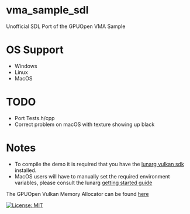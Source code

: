 # vma_sample_sdl #

Unofficial SDL Port of the GPUOpen VMA Sample

# OS Support
* Windows
* Linux
* MacOS

# TODO
* Port Tests.h/cpp
* Correct problem on macOS with texture showing up black

# Notes
* To compile the demo it is required that you have the [lunarg vulkan sdk](https://vulkan.lunarg.com/sdk/home) installed.
* MacOS users will have to manually set the required environment variables, please consult the lunarg [getting started guide](https://vulkan.lunarg.com/doc/sdk/1.0.69.0/mac/getting_started.html)

The GPUOpen Vulkan Memory Allocator can be found [here](https://github.com/GPUOpen-LibrariesAndSDKs/VulkanMemoryAllocator)

[![License: MIT](https://img.shields.io/badge/License-MIT-yellow.svg)](https://opensource.org/licenses/MIT)
